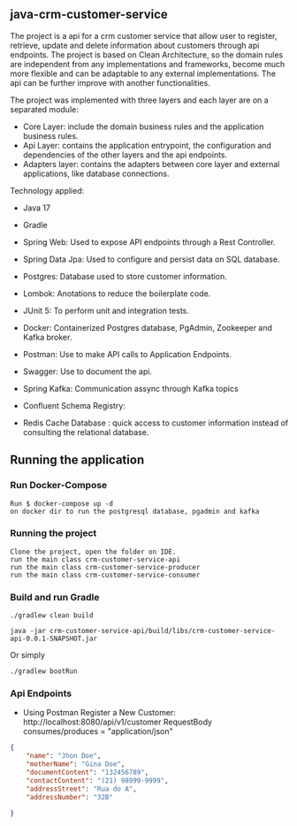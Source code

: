 ## java-crm-customer-service
The project is a api for a crm customer service that allow user to register, retrieve, update and delete information about customers through api endpoints. 
The project is based on Clean Architecture, so the domain rules are independent from any implementations and frameworks, become much more flexible and can be adaptable
to any external implementations. 
The api can be further improve with another functionalities.

The project was implemented with three layers and each layer are on a separated module:
- Core Layer: include the domain business rules and the application business rules.
- Api Layer: contains the application entrypoint, the configuration and dependencies of the other layers and the api endpoints.
- Adapters layer: contains the adapters between core layer and external applications, like database connections. 

Technology applied:
- Java 17
- Gradle

- Spring Web: 
Used to expose API endpoints through a Rest Controller.

- Spring Data Jpa: 
Used to configure and persist data on SQL database.

- Postgres: 
Database used to store customer information.

- Lombok: 
Anotations to reduce the boilerplate code.

- JUnit 5: 
To perform unit and integration tests.

- Docker: 
Containerized Postgres database, PgAdmin, Zookeeper and Kafka broker.

- Postman: 
Use to make API calls to Application Endpoints.

- Swagger: 
Use to document the api.

- Spring Kafka:
Communication assync through Kafka topics

- Confluent Schema Registry: 

- Redis Cache Database : quick access to customer information instead of consulting the relational database.


## Running the application

### Run Docker-Compose
```
Run $ docker-compose up -d
on docker dir to run the postgresql database, pgadmin and kafka
```
### Running the project
```
Clone the project, open the folder on IDE.
run the main class crm-customer-service-api
run the main class crm-customer-service-producer
run the main class crm-customer-service-consumer
```
### Build and run Gradle
```
./gradlew clean build
```
```
java -jar crm-customer-service-api/build/libs/crm-customer-service-api-0.0.1-SNAPSHOT.jar
```
Or simply
```
./gradlew bootRun
```

### Api Endpoints
- Using Postman
Register a New Customer: http://localhost:8080/api/v1/customer
RequestBody
consumes/produces = "application/json"
```json
{
    "name": "Jhon Doe",
    "motherName": "Gina Doe",
    "documentContent": "132456789",
    "contactContent": "(21) 98999-9999",
    "addressStreet": "Rua do A",
    "addressNumber": "32B"
  
}
```
